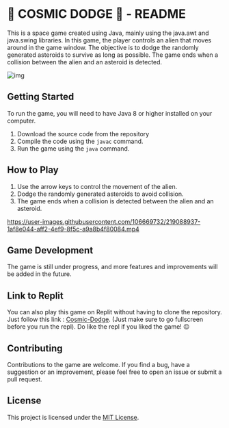 # 👾 COSMIC DODGE 👾 - README

This is a space game created using Java, mainly using the java.awt and java.swing libraries. In this game, the player controls an alien that moves around in the game window. The objective is to dodge the randomly generated asteroids to survive as long as possible. The game ends when a collision between the alien and an asteroid is detected.

![img](https://user-images.githubusercontent.com/106669732/219088546-effa0547-91f6-4b1c-a5fb-8b96dc549d83.png)

## Getting Started
To run the game, you will need to have Java 8 or higher installed on your computer. 

1. Download the source code from the repository
2. Compile the code using the `javac` command. 
3. Run the game using the `java` command.

## How to Play
1. Use the arrow keys to control the movement of the alien.
2. Dodge the randomly generated asteroids to avoid collision.
3. The game ends when a collision is detected between the alien and an asteroid.

https://user-images.githubusercontent.com/106669732/219088937-1af8e044-aff2-4ef9-8f5c-a9a8b4f80084.mp4

## Game Development
The game is still under progress, and more features and improvements will be added in the future. 

## Link to Replit
You can also play this game on Replit without having to clone the repository.
Just follow this link : [Cosmic-Dodge](https://replit.com/@sumitst05/Cosmic-Dodge?v=1). (Just make sure to go fullscreen before you run the repl). 
Do like the repl if you liked the game! 😉

## Contributing
Contributions to the game are welcome. If you find a bug, have a suggestion or an improvement, please feel free to open an issue or submit a pull request.

## License
This project is licensed under the [MIT License](LICENSE).
